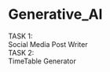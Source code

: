 # Generative_AI
TASK 1: <br/>
Social Media Post Writer <br/>
TASK 2: <br/>
TimeTable Generator <br/>
